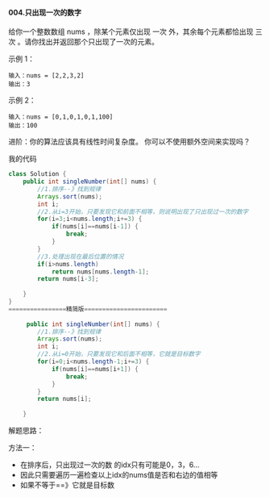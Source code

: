 #### 004.只出现一次的数字

给你一个整数数组 nums ，除某个元素仅出现 一次 外，其余每个元素都恰出现 三次 。请你找出并返回那个只出现了一次的元素。

示例 1：

```
输入：nums = [2,2,3,2]
输出：3
```

示例 2：

```
输入：nums = [0,1,0,1,0,1,100]
输出：100
```

进阶：你的算法应该具有线性时间复杂度。 你可以不使用额外空间来实现吗？

我的代码

```java
class Solution {
    public int singleNumber(int[] nums) {
        //1.排序--》找到规律
        Arrays.sort(nums);
        int i;
        //2.从i=3开始，只要发现它和前面不相等，则说明出现了只出现过一次的数字
        for(i=3;i<nums.length;i+=3) {
        	if(nums[i]==nums[i-1]) {
        		break;
        	}
        }
        //3.处理出现在最后位置的情况
        if(i>nums.length)
        	return nums[nums.length-1];
        return nums[i-3];
        
    }
}
================精简版=======================
    
     public int singleNumber(int[] nums) {
        //1.排序--》找到规律
        Arrays.sort(nums);
        int i;
        //2.从i=0开始，只要发现它和后面不相等，它就是目标数字
        for(i=0;i<nums.length-1;i+=3) {
        	if(nums[i]==nums[i+1]) {
        		break;
        	}
        }
        return nums[i];
        
    }
```

解题思路：

方法一：

- 在排序后，只出现过一次的数 的idx只有可能是0，3，6...
- 因此只需要遍历一遍检查以上idx的nums值是否和右边的值相等
- 如果不等于==》它就是目标数


